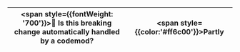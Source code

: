 | <span style={{fontWeight: '700'}}>🤖 Is this breaking change automatically handled by a codemod?</span> | <span style={{color:'#ff6c00'}}>Partly</span> |
|--|--|
